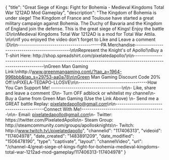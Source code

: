 {
    "title": "Great Siege of Kings: Fight for Bohemia - Medieval Kingdoms Total War 1212AD Mod Gameplay",
    "description": "The Kingdom of Bohemia is under siege!  The Kingdom of France and Toulouse have started a great military campaign against Bohemia.  The Duchy of Bavaria and the Kingdom of England join the defense.  This is the great siege of Kings!  Enjoy the battle :D\n\nMedieval Kingdoms Total War 1212AD is a mod for Total War Attila.   \n\n\nIf you enjoyed the video don't forget to Like and Leave a comment :D\n\n-----------------------------------------PA Merchandise----------------------------------------------\n\nRepresent the Knight's of Apollo!\nBuy a T-shirt Here: http:\/\/shop.spreadshirt.com\/pixelatedapollo\/\n\n---------------------------------------------------------------------------------------------------------------\nGreen Man Gaming Link:\nhttp:\/\/www.greenmangaming.com\/?tap_a=1964-996bbb&tap_s=29753-aa0a78\n\nGreen Man Gaming Discount Code 20% Off:\nPIXELA-TEDAPO-LLOSVE\n\n----------------------------------How You Can Support Me! -----------------------------------\n\n- Like, share and leave a comment :D\n- Turn OFF adblock or whitelist my channel\n- Buy a Game from Green Man Gaming (Use the Link Above) \n- Send me a GREAT battle Replay: pixelatedapollo@gmail.com\n\n------------------------------------------Connect With Me!-----------------------------------------\n\n- Email: pixelatedapollo@gmail.com\n- Twitter: https:\/\/twitter.com\/PixelatedApollo\n- Steam Group:  http:\/\/steamcommunity.com\/groups\/apollosknights\n- Twitch: http:\/\/www.twitch.tv\/pixelatedapollo",
    "channelid": "117406313",
    "videoid": "117404978",
    "date_created": "1483891209",
    "date_modified": "1506478190",
    "type": "captivate",
    "layout": "channelVideo",
    "url": "\/channel-4\/great-siege-of-kings-fight-for-bohemia-medieval-kingdoms-total-war-1212ad-mod-gameplay\/117406313-117404978"
}